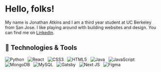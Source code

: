 # Hello, folks! 

My name is Jonathan Atkins and I am a third year student at UC Berkeley from San Jose. I like playing around with building websites and design. You can find me on [Linkedin](https://www.linkedin.com/in/jonathan-atkins-292174192/).


## 🔧 Technologies & Tools

![Python](https://img.shields.io/badge/python-3670A0?style=for-the-badge&logo=python&logoColor=ffdd54)
&nbsp;
![React](https://img.shields.io/badge/react-%2320232a.svg?style=for-the-badge&logo=react&logoColor=%2361DAFB)
&nbsp;
![CSS3](https://img.shields.io/badge/css3-%231572B6.svg?style=for-the-badge&logo=css3&logoColor=white)
&nbsp;
![HTML5](https://img.shields.io/badge/html5-%23E34F26.svg?style=for-the-badge&logo=html5&logoColor=white)
&nbsp;
![Java](https://img.shields.io/badge/java-%23ED8B00.svg?style=for-the-badge&logo=java&logoColor=white)
&nbsp;
![JavaScript](https://img.shields.io/badge/javascript-%23323330.svg?style=for-the-badge&logo=javascript&logoColor=%23F7DF1E)
&nbsp;
![MongoDB](https://img.shields.io/badge/MongoDB-%234ea94b.svg?style=for-the-badge&logo=mongodb&logoColor=white)
&nbsp;
![MySQL](https://img.shields.io/badge/mysql-%2300f.svg?style=for-the-badge&logo=mysql&logoColor=white)
&nbsp;
![Gatsby](https://img.shields.io/badge/Gatsby-%23663399.svg?style=for-the-badge&logo=gatsby&logoColor=white)
&nbsp;
![Next JS](https://img.shields.io/badge/Next-black?style=for-the-badge&logo=next.js&logoColor=white)
&nbsp;
![Figma](https://img.shields.io/badge/figma-%23F24E1E.svg?style=for-the-badge&logo=figma&logoColor=white)
